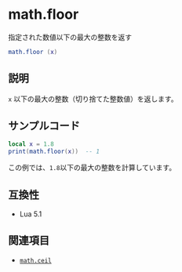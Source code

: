 # math.floor

指定された数値以下の最大の整数を返す

```lua
math.floor (x)
```

## 説明

`x` 以下の最大の整数（切り捨てた整数値）を返します。

## サンプルコード

```lua
local x = 1.8
print(math.floor(x))  -- 1
```

この例では、`1.8`以下の最大の整数を計算しています。

## 互換性

- Lua 5.1

## 関連項目

- [`math.ceil`](ceil.md)